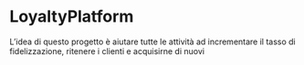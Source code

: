 # LoyaltyPlatform
L’idea di questo progetto è aiutare tutte le attività ad incrementare il tasso di fidelizzazione, ritenere i clienti e acquisirne di nuovi
